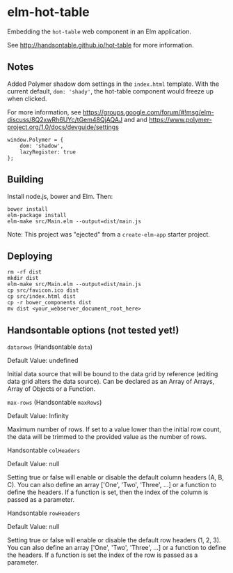# elm-hot-table

Embedding the `hot-table` web component in an Elm application.

See http://handsontable.github.io/hot-table for more information.


## Notes

Added Polymer shadow dom settings in the `index.html` template.  With the
current default, `dom: 'shady'`, the hot-table component would freeze up
when clicked.

For more information, see https://groups.google.com/forum/#!msg/elm-discuss/8Q2xwRh6UYc/tGem48QjAQAJ and
and https://www.polymer-project.org/1.0/docs/devguide/settings


```
window.Polymer = {
    dom: 'shadow',
    lazyRegister: true
};
```


## Building

Install node.js, bower and Elm. Then:

```
bower install
elm-package install
elm-make src/Main.elm --output=dist/main.js
```

Note: This project was "ejected" from a `create-elm-app` starter project.


## Deploying

```
rm -rf dist
mkdir dist
elm-make src/Main.elm --output=dist/main.js
cp src/favicon.ico dist
cp src/index.html dist
cp -r bower_components dist
mv dist <your_webserver_document_root_here>
```


## Handsontable options (not tested yet!)

`datarows` (Handsontable `data`)

Default Value: undefined

Initial data source that will be bound to the data grid by reference (editing data grid alters the data source).
Can be declared as an Array of Arrays, Array of Objects or a Function.

`max-rows` (Handsontable `maxRows`)

Default Value: Infinity

Maximum number of rows. If set to a value lower than the initial row count, the data will be trimmed to the provided value as the number of rows.

Handsontable `colHeaders`

Default Value: null

Setting true or false will enable or disable the default column headers (A, B, C).
You can also define an array ['One', 'Two', 'Three', ...] or a function to define the headers.
If a function is set, then the index of the column is passed as a parameter.

Handsontable `rowHeaders`

Default Value: null

Setting true or false will enable or disable the default row headers (1, 2, 3).
You can also define an array ['One', 'Two', 'Three', ...] or a function to define the headers.
If a function is set the index of the row is passed as a parameter.
